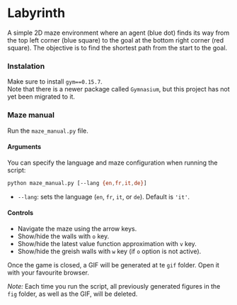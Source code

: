 # Labyrinth

A simple 2D maze environment where an agent (blue dot) finds its way from the top left corner (blue square) to the goal
at the bottom right corner (red square). 
The objective is to find the shortest path from the start to the goal.

### Instalation
Make sure to install `gym==0.15.7`.  
Note that there is a newer package called `Gymnasium`, but this project has not yet been migrated to it.

### Maze manual
Run the `maze_manual.py` file.

#### Arguments
You can specify the language and maze configuration when running the script:
```bash
python maze_manual.py [--lang {en,fr,it,de}]
```
<!-- [--maze MAZE_NAME] -->

- `--lang`: sets the language (`en`, `fr`, `it`, or `de`). Default is `'it'`.  
<!-- - `--maze`: selects the maze environment. Default is `'maze-sample-10x10-loop-v0'`. -->

#### Controls

- Navigate the maze using the arrow keys.
- Show/hide the walls with `o` key. 
- Show/hide the latest value function approximation with `v` key.
- Show/hide the greish walls with `w` key (if `o` option is not active).

Once the game is closed, a GIF will be generated at te `gif` folder. Open it with your favourite browser.

_Note:_ Each time you run the script, all previously generated figures in the `fig` folder, 
as well as the GIF, will be deleted.





